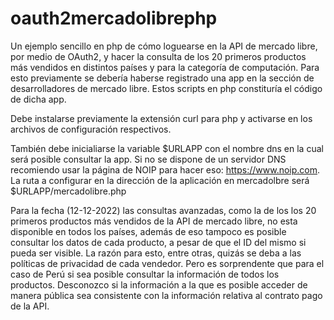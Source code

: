 # oauth2mercadolibrephp

Un ejemplo sencillo en php de cómo loguearse en la API de mercado libre, por medio de OAuth2, y hacer la consulta de los 20 primeros productos más vendidos en distintos países y para la categoría de computación. Para esto previamente se debería haberse registrado una app en la sección de desarrolladores de mercado libre. Estos scripts en php constituría el código de dicha app. 

Debe instalarse previamente la extensión curl para php y activarse en los archivos de configuración respectivos. 

También debe inicialiarse la variable $URLAPP con el nombre dns en la cual será posible consultar la app. Si no se dispone de un servidor DNS recomiendo usar la página de NOIP para hacer eso: https://www.noip.com. La ruta a configurar en la dirección de la aplicación en mercadolbre será $URLAPP/mercadolibre.php

Para la fecha (12-12-2022) las consultas avanzadas, como la de los los 20 primeros productos más vendidos de la API de mercado libre, no esta disponible en todos los países, además de eso tampoco es posible consultar los datos de cada producto, a pesar de que el ID del mismo si pueda ser visible. La razón para esto, entre otras, quizás se deba a las políticas de privacidad de cada vendedor. Pero es sorprendente que para el caso de Perú si sea posible consultar la información de todos los productos. Desconozco si la información a la que es posible acceder de manera pública sea consistente con la información relativa al contrato pago de la API. 
